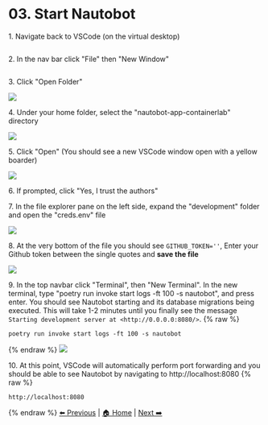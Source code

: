 # 03. Start Nautobot


1\. Navigate back to VSCode (on the virtual desktop)

![]()


2\. In the nav bar click "File" then "New Window"

![]()


3\. Click "Open Folder"

![](https://ajeuwbhvhr.cloudimg.io/https://colony-recorder.s3.amazonaws.com/files/2025-05-23/37b97cb7-e714-41f5-af5b-5e237cdf496e/ascreenshot.jpeg?tl_px=423,0&br_px=1800,769&force_format=jpeg&q=100&width=1120.0&wat=1&wat_opacity=1&wat_gravity=northwest&wat_url=https://colony-recorder.s3.amazonaws.com/images/watermarks/FB923C_standard.png&wat_pad=843,138)


4\. Under your home folder, select the "nautobot-app-containerlab" directory

![](https://ajeuwbhvhr.cloudimg.io/https://colony-recorder.s3.amazonaws.com/files/2025-05-23/b1dfc839-25ea-4ed2-9d06-a647fa2b89a9/ascreenshot.jpeg?tl_px=135,0&br_px=1512,769&force_format=jpeg&q=100&width=1120.0&wat=1&wat_opacity=1&wat_gravity=northwest&wat_url=https://colony-recorder.s3.amazonaws.com/images/watermarks/FB923C_standard.png&wat_pad=524,221)


5\. Click "Open" (You should see a new VSCode window open with a yellow boarder)

![](https://ajeuwbhvhr.cloudimg.io/https://colony-recorder.s3.amazonaws.com/files/2025-05-23/9c01f87a-aca2-4d49-ae50-2d4b2b0f72bf/ascreenshot.jpeg?tl_px=414,0&br_px=1790,769&force_format=jpeg&q=100&width=1120.0&wat=1&wat_opacity=1&wat_gravity=northwest&wat_url=https://colony-recorder.s3.amazonaws.com/images/watermarks/FB923C_standard.png&wat_pad=524,3)

6\. If prompted, click "Yes, I trust the authors"


7\. In the file explorer pane on the left side, expand the "development" folder and open the "creds.env" file

![](https://ajeuwbhvhr.cloudimg.io/https://colony-recorder.s3.amazonaws.com/files/2025-05-23/6acd1590-d27a-471d-9615-c9485276ac15/ascreenshot.jpeg?tl_px=423,0&br_px=1800,769&force_format=jpeg&q=100&width=1120.0&wat=1&wat_opacity=1&wat_gravity=northwest&wat_url=https://colony-recorder.s3.amazonaws.com/images/watermarks/FB923C_standard.png&wat_pad=642,239)


8\. At the very bottom of the file you should see `GITHUB_TOKEN=''`, Enter your Github token between the single quotes and **save the file**

![](https://ajeuwbhvhr.cloudimg.io/https://colony-recorder.s3.amazonaws.com/files/2025-05-23/bcb6351c-2428-46c2-88f3-588a586e53ac/ascreenshot.jpeg?tl_px=138,355&br_px=1514,1125&force_format=jpeg&q=100&width=1120.0&wat=1&wat_opacity=1&wat_gravity=northwest&wat_url=https://colony-recorder.s3.amazonaws.com/images/watermarks/FB923C_standard.png&wat_pad=524,305)


9\. In the top navbar click "Terminal", then "New Terminal". In the new terminal, type "poetry run invoke start logs -ft 100 -s nautobot", and press enter. You should see Nautobot starting and its database migrations being executed. This will take 1-2 minutes until you finally see the message `Starting development server at <http://0.0.0.0:8080/>`.
{% raw %}
```
poetry run invoke start logs -ft 100 -s nautobot
```
{% endraw %}
![](https://ajeuwbhvhr.cloudimg.io/https://colony-recorder.s3.amazonaws.com/files/2025-05-23/bf34fa39-c5b0-46e4-9cb8-29c5b678090f/ascreenshot.jpeg?tl_px=0,118&br_px=1800,1125&force_format=jpeg&q=100&width=1120.0)


10\. At this point, VSCode will automatically perform port forwarding and you should be able to see Nautobot by navigating to http://localhost:8080
{% raw %}
```
http://localhost:8080
```
{% endraw %}
[⬅️ Previous](./02.clone_the_workshop_repo.md) | [🏠 Home](index.md) | [Next ➡️](./04.prepare_nautobot.md)
